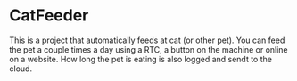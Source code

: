 # CatFeeder
This is a project that automatically feeds at cat (or other pet).
You can feed the pet a couple times a day using a RTC, a button on the machine or online on a website.
How long the pet is eating is also logged and sendt to the cloud.
